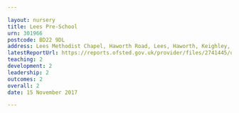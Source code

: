 ```yaml
---

layout: nursery
title: Lees Pre-School
urn: 301966
postcode: BD22 9DL
address: Lees Methodist Chapel, Haworth Road, Lees, Haworth, Keighley, West Yorkshire, BD22 9DL
latestReportUrl: https://reports.ofsted.gov.uk/provider/files/2741445/urn/301966.pdf
teaching: 2
development: 2
leadership: 2
outcomes: 2
overall: 2
date: 15 November 2017

---
```

